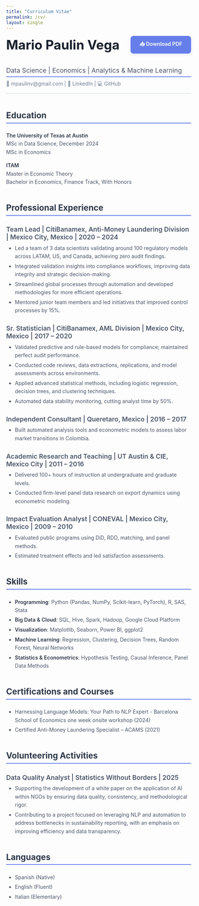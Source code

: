 ```yaml
---
title: "Curriculum Vitae"
permalink: /cv/
layout: single
---
```


<div style="display: flex; justify-content: space-between; align-items: center; margin-bottom: 2.5em; flex-wrap: wrap; gap: 1em;">
  <h1 style="margin: 0; font-size: 2.2rem; font-weight: 700; color: #1a202c;">Mario Paulin Vega</h1>
  <a href="/assets/files/mario-paulin-vega-cv.pdf" download style="background: #667eea; color: white; padding: 12px 24px; border-radius: 8px; text-decoration: none; font-weight: 600; box-shadow: 0 2px 8px rgba(102, 126, 234, 0.2); transition: all 0.3s ease;">
    📥 Download PDF
  </a>
</div>

<div style="border-bottom: 2px solid #e2e8f0; margin-bottom: 2em; padding-bottom: 1em;">
  <h2 style="color: #4a5568; font-size: 1.1rem; font-weight: 400; margin: 0;">Data Science | Economics | Analytics & Machine Learning</h2>
  <p style="color: #718096; margin: 0.5em 0 0 0;">📧 mpaulinv@gmail.com | 🔗 <a href="https://www.linkedin.com/in/mario-paulin-vega/" style="color: #718096; text-decoration: none;">LinkedIn</a> | 💻 <a href="https://github.com/mpaulinv" style="color: #718096; text-decoration: none;">GitHub</a></p>
</div>

## Education

**The University of Texas at Austin**  
MSc in Data Science, December 2024  
MSc in Economics  

**ITAM**  
Master in Economic Theory  
Bachelor in Economics, Finance Track, With Honors

## Professional Experience

### Team Lead | CitiBanamex, Anti-Money Laundering Division | Mexico City, Mexico | 2020 – 2024
- Led a team of 3 data scientists validating  around 100 regulatory models across LATAM, US, and Canada, achieving zero audit findings.
- Integrated validation insights into compliance workflows, improving data integrity and strategic decision-making.
- Streamlined global processes through automation and developed methodologies for more efficient operations.
- Mentored junior team members and led initiatives that improved control processes by 15%.

### Sr. Statistician | CitiBanamex, AML Division | Mexico City, Mexico | 2017 – 2020
- Validated predictive and rule-based models for compliance; maintained perfect audit performance.
- Conducted code reviews, data extractions, replications, and model assessments across environments.
- Applied advanced statistical methods, including logistic regression, decision trees, and clustering techniques.
- Automated data stability monitoring, cutting analyst time by 50%.

### Independent Consultant | Queretaro, Mexico | 2016 – 2017
- Built automated analysis tools and econometric models to assess labor market transitions in Colombia.

### Academic Research and Teaching | UT Austin & CIE, Mexico City | 2011 – 2016
- Delivered 100+ hours of instruction at undergraduate and graduate levels.
- Conducted firm-level panel data research on export dynamics using econometric modeling.

### Impact Evaluation Analyst | CONEVAL | Mexico City, Mexico | 2009 – 2010
- Evaluated public programs using DiD, RDD, matching, and panel methods.
- Estimated treatment effects and led satisfaction assessments.

## Skills

- **Programming**: Python (Pandas, NumPy, Scikit-learn, PyTorch), R, SAS, Stata  
- **Big Data & Cloud**: SQL, Hive, Spark, Hadoop, Google Cloud Platform   
- **Visualization**: Matplotlib, Seaborn, Power BI, ggplot2  
- **Machine Learning**: Regression, Clustering, Decision Trees, Random Forest, Neural Networks  
- **Statistics & Econometrics**: Hypothesis Testing, Causal Inference, Panel Data Methods

## Certifications and Courses

- Harnessing Language Models: Your Path to NLP Expert - Barcelona School of Economics one week onsite workshop (2024)  
- Certified Anti-Money Laundering Specialist – ACAMS (2021)

## Volunteering Activities
### Data Quality Analyst | Statistics Without Borders | 2025 
- Supporting the development of a white paper on the application of AI within NGOs by ensuring data quality, consistency, and methodological rigor.
- Contributing to a project focused on leveraging NLP and automation to address bottlenecks in sustainability reporting, with an emphasis on improving efficiency and data transparency.

## Languages

- Spanish (Native)  
- English (Fluent)
- Italian (Elementary)
<style>
/* Professional styling for CV */
h2 {
  color: #2d3748;
  font-size: 1.4rem;
  font-weight: 700;
  margin: 2em 0 1em 0;
  border-bottom: 2px solid #667eea;
  padding-bottom: 0.3em;
}

h3 {
  color: #4a5568;
  font-size: 1.1rem;
  font-weight: 600;
  margin: 1.5em 0 0.5em 0;
}

strong {
  color: #2d3748;
  font-weight: 600;
}

p, li {
  color: #4a5568;
  line-height: 1.6;
  margin-bottom: 0.5em;
}

ul {
  margin: 0.5em 0 1.5em 0;
}

li {
  margin-bottom: 0.3em;
}

/* Hover effect for download button */
a[download]:hover {
  background: #5a67d8 !important;
  transform: translateY(-2px);
  box-shadow: 0 4px 12px rgba(102, 126, 234, 0.3) !important;
}
</style>
